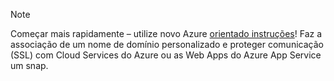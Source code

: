 
> [!NOTE]
> Começar mais rapidamente – utilize novo Azure [orientado instruções](http://support.microsoft.com/kb/2990804)!  Faz a associação de um nome de domínio personalizado e proteger comunicação (SSL) com Cloud Services do Azure ou as Web Apps do Azure App Service um snap.
> 
> 

